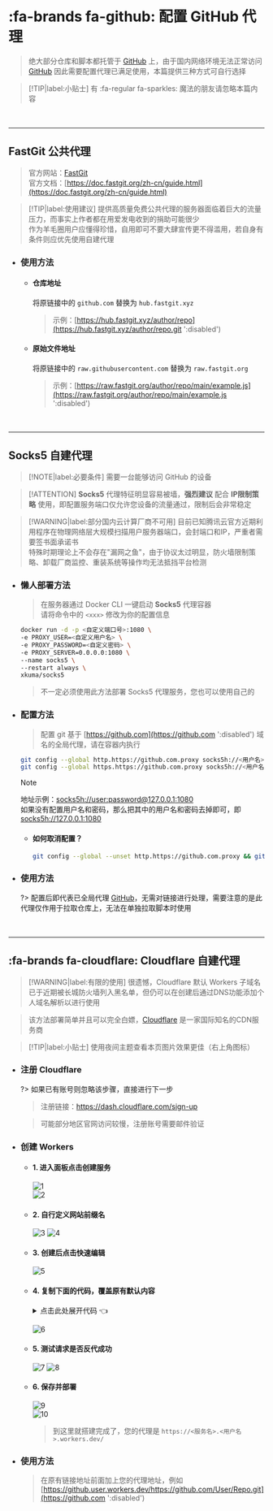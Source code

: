 # :fa-brands fa-github: 配置 GitHub 代理
> 绝大部分仓库和脚本都托管于 [GitHub](https://github.com) 上，由于国内网络环境无法正常访问 [GitHub](https://github.com ':disabled') 因此需要配置代理已满足使用，本篇提供三种方式可自行选择

> [!TIP|label:小贴士]
> 有 :fa-regular fa-sparkles: 魔法的朋友请忽略本篇内容

ㅤ

***

## FastGit 公共代理
> 官方网站：[FastGit](https://fastgit.org)\
> 官方文档：[https://doc.fastgit.org/zh-cn/guide.html](https://doc.fastgit.org/zh-cn/guide.html)

> [!TIP|label:使用建议]
> 提供高质量免费公共代理的服务器面临着巨大的流量压力，而事实上作者都在用爱发电收到的捐助可能很少\
> 作为羊毛圈用户应懂得珍惜，自用即可不要大肆宣传更不得滥用，若自身有条件则应优先使用自建代理

- ### 使用方法 <!-- {docsify-ignore} -->

    - #### 仓库地址

        将原链接中的 `github.com` 替换为 `hub.fastgit.xyz`

        > 示例：[https://hub.fastgit.xyz/author/repo](https://hub.fastgit.xyz/author/repo.git ':disabled')

    - #### 原始文件地址

        将原链接中的 `raw.githubusercontent.com` 替换为 `raw.fastgit.org`

        > 示例：[https://raw.fastgit.org/author/repo/main/example.js](https://raw.fastgit.org/author/repo/main/example.js ':disabled')

ㅤ

***

## Socks5 自建代理

> [!NOTE|label:必要条件]
> 需要一台能够访问 GitHub 的设备

> [!ATTENTION]
> **Socks5** 代理特征明显容易被墙，**强烈建议** 配合 **IP限制策略** 使用，即配置服务端口仅允许您设备的流量通过，限制后会非常稳定

> [!WARNING|label:部分国内云计算厂商不可用]
> 目前已知腾讯云官方近期利用程序在物理网络层大规模扫描用户服务器端口，会封端口和IP，严重者需要签书面承诺书\
> 特殊时期理论上不会存在"漏网之鱼"，由于协议太过明显，防火墙限制策略、卸载厂商监控、重装系统等操作均无法抵挡平台检测

- ### 懒人部署方法 <!-- {docsify-ignore} -->

    > 在服务器通过 Docker CLI 一键启动 **Socks5** 代理容器\
    > 请将命令中的 `<xxx>` 修改为你的配置信息

    ```bash
    docker run -d -p <自定义端口号>:1080 \
    -e PROXY_USER=<自定义用户名> \
    -e PROXY_PASSWORD=<自定义密码> \
    -e PROXY_SERVER=0.0.0.0:1080 \
    --name socks5 \
    --restart always \
    xkuma/socks5
    ```
    > 不一定必须使用此方法部署 Socks5 代理服务，您也可以使用自己的

- ### 配置方法 <!-- {docsify-ignore} -->

    > 配置 git 基于 [https://github.com](https://github.com ':disabled') 域名的全局代理，请在容器内执行

    ```bash
    git config --global http.https://github.com.proxy socks5h://<用户名>:<密码>@<地址>:<端口>
    git config --global https.https://github.com.proxy socks5h://<用户名>:<密码>@<地址>:<端口>
    ```
    > [!NOTE]
    > 地址示例：[socks5h://user:password@127.0.0.1:1080](http://127.0.0.1:1080 ':disabled')\
    > 如果没有配置用户名和密码，那么把其中的用户名和密码去掉即可，即 [socks5h://127.0.0.1:1080](http://127.0.0.1:1080 ':disabled')

    - #### 如何取消配置？

        ```bash
        git config --global --unset http.https://github.com.proxy && git config --global --unset https.https://github.com.proxy
        ```

- ### 使用方法 <!-- {docsify-ignore} -->

    ?> 配置后即代表已全局代理 [GitHub](https://github.com ':disabled')，无需对链接进行处理，需要注意的是此代理仅作用于拉取仓库上，无法在单独拉取脚本时使用

ㅤ

***

## :fa-brands fa-cloudflare: Cloudflare 自建代理

> [!WARNING|label:有限的使用]
> 很遗憾，Cloudflare 默认 Workers 子域名已于近期被长城防火墙列入黑名单，但仍可以在创建后通过DNS功能添加个人域名解析以进行使用

> 该方法部署简单并且可以完全白嫖，[Cloudflare](https://www.cloudflare.com/zh-cn) 是一家国际知名的CDN服务商

> [!TIP|label:小贴士]
> 使用夜间主题查看本页图片效果更佳（右上角图标）

- ### 注册 Cloudflare <!-- {docsify-ignore} -->

    ?> 如果已有账号则忽略该步骤，直接进行下一步

    > 注册链接：https://dash.cloudflare.com/sign-up

    > 可能部分地区官网访问较慢，注册账号需要邮件验证

- ### 创建 Workers <!-- {docsify-ignore} -->

    - #### 1. 进入面板点击创建服务 <!-- {docsify-ignore} -->

        ![1](../../src/img/cloudflare/1.png) \
        ![2](../../src/img/cloudflare/2.png ':size=1050x450')

    - #### 2. 自行定义网站前缀名 <!-- {docsify-ignore} -->

        ![3](../../src/img/cloudflare/3.jpeg ':size=1050x450')
        ![4](../../src/img/cloudflare/4.png ':size=1050x150')

    - #### 3. 创建后点击快速编辑 <!-- {docsify-ignore} -->

        ![5](../../src/img/cloudflare/5.png ':size=1050x450')

    - #### 4. 复制下面的代码，覆盖原有默认内容 <!-- {docsify-ignore} -->

        <div style='color: var(--themeColor);'>
        <details>

        <summary>点击此处展开代码 👈</summary>

        ```javascript
        'use strict'
        
        /**
         * static files (404.html, sw.js, conf.js)
         */
        const ASSET_URL = 'https://github.com/'
        // 前缀，如果自定义路由为example.com/gh/*，将PREFIX改为 '/gh/'，注意，少一个杠都会错！
        const PREFIX = '/'
        const Config = {
            jsdelivr: 0,
            cnpmjs: 0
        }
        
        /** @type {RequestInit} */
        const PREFLIGHT_INIT = {
            status: 204,
            headers: new Headers({
                'access-control-allow-origin': '*',
                'access-control-allow-methods': 'GET,POST,PUT,PATCH,TRACE,DELETE,HEAD,OPTIONS',
                'access-control-max-age': '1728000',
            }),
        }
        
        const exp1 = /^(?:https?:\/\/)?github\.com\/.+?\/.+?\/(?:releases|archive)\/.*$/i
        const exp2 = /^(?:https?:\/\/)?github\.com\/.+?\/.+?\/(?:blob|raw)\/.*$/i
        const exp3 = /^(?:https?:\/\/)?github\.com\/.+?\/.+?\/(?:info|git-).*$/i
        const exp4 = /^(?:https?:\/\/)?raw\.(?:githubusercontent|github)\.com\/.+?\/.+?\/.+?\/.+$/i
        const exp5 = /^(?:https?:\/\/)?gist\.(?:githubusercontent|github)\.com\/.+?\/.+?\/.+$/i
        
        /**
         * @param {any} body
         * @param {number} status
         * @param {Object<string, string>} headers
         */
        function makeRes(body, status = 200, headers = {}) {
            headers['access-control-allow-origin'] = '*'
            return new Response(body, {status, headers})
        }
        
        /**
         * @param {string} urlStr
         */
        function newUrl(urlStr) {
            try {
                return new URL(urlStr)
            } catch (err) {
                return null
            }
        }
        
        addEventListener('fetch', e => {
            const ret = fetchHandler(e)
                .catch(err => makeRes('cfworker error:\n' + err.stack, 502))
            e.respondWith(ret)
        })
        
        function checkUrl(u) {
            for (let i of [exp1, exp2, exp3, exp4, exp5, ]) {
                if (u.search(i) === 0) {
                    return true
                }
            }
            return false
        }
        
        /**
         * @param {FetchEvent} e
         */
        async function fetchHandler(e) {
            const req = e.request
            const urlStr = req.url
            const urlObj = new URL(urlStr)
            let path = urlObj.searchParams.get('q')
            if (path) {
                return Response.redirect('https://' + urlObj.host + PREFIX + path, 301)
            }
            // cfworker 会把路径中的 `//` 合并成 `/`
            path = urlObj.href.substr(urlObj.origin.length + PREFIX.length).replace(/^https?:\/+/, 'https://')
            if (path.search(exp1) === 0 || path.search(exp5) === 0 || !Config.cnpmjs && (path.search(exp3) === 0 || path.search(exp4) === 0)) {
                return httpHandler(req, path)
            } else if (path.search(exp2) === 0) {
                if (Config.jsdelivr) {
                    const newUrl = path.replace('/blob/', '@').replace(/^(?:https?:\/\/)?github\.com/, 'https://cdn.jsdelivr.net/gh')
                    return Response.redirect(newUrl, 302)
                } else {
                    path = path.replace('/blob/', '/raw/')
                    return httpHandler(req, path)
                }
            } else if (path.search(exp3) === 0) {
                const newUrl = path.replace(/^(?:https?:\/\/)?github\.com/, 'https://github.com.cnpmjs.org')
                return Response.redirect(newUrl, 302)
            } else if (path.search(exp4) === 0) {
                const newUrl = path.replace(/(?<=com\/.+?\/.+?)\/(.+?\/)/, '@$1').replace(/^(?:https?:\/\/)?raw\.(?:githubusercontent|github)\.com/, 'https://cdn.jsdelivr.net/gh')
                return Response.redirect(newUrl, 302)
            } else {
                return fetch(ASSET_URL + path)
            }
        }
        
        /**
         * @param {Request} req
         * @param {string} pathname
         */
        function httpHandler(req, pathname) {
            const reqHdrRaw = req.headers
        
            // preflight
            if (req.method === 'OPTIONS' &&
                reqHdrRaw.has('access-control-request-headers')
            ) {
                return new Response(null, PREFLIGHT_INIT)
            }
        
            const reqHdrNew = new Headers(reqHdrRaw)
        
            let urlStr = pathname
            if (urlStr.startsWith('github')) {
                urlStr = 'https://' + urlStr
            }
            const urlObj = newUrl(urlStr)
        
            /** @type {RequestInit} */
            const reqInit = {
                method: req.method,
                headers: reqHdrNew,
                redirect: 'manual',
                body: req.body
            }
            return proxy(urlObj, reqInit)
        }
        
        /**
         *
         * @param {URL} urlObj
         * @param {RequestInit} reqInit
         */
        async function proxy(urlObj, reqInit) {
            const res = await fetch(urlObj.href, reqInit)
            const resHdrOld = res.headers
            const resHdrNew = new Headers(resHdrOld)
        
            const status = res.status
        
            if (resHdrNew.has('location')) {
                let _location = resHdrNew.get('location')
                if (checkUrl(_location))
                    resHdrNew.set('location', PREFIX + _location)
                else {
                    reqInit.redirect = 'follow'
                    return proxy(newUrl(_location), reqInit)
                }
            }
            resHdrNew.set('access-control-expose-headers', '*')
            resHdrNew.set('access-control-allow-origin', '*')
        
            resHdrNew.delete('content-security-policy')
            resHdrNew.delete('content-security-policy-report-only')
            resHdrNew.delete('clear-site-data')
        
            return new Response(res.body, {
                status,
                headers: resHdrNew,
            })
        }
        ```

        </details>
        </div>

        ![6](../../src/img/cloudflare/6.png ':size=1050x450')

    - #### 5. 测试请求是否反代成功 <!-- {docsify-ignore} -->

        ![7](../../src/img/cloudflare/7.png ':size=1050x450')
        ![8](../../src/img/cloudflare/8.png ':size=1050x450')

    - #### 6. 保存并部署 <!-- {docsify-ignore} -->

        ![9](../../src/img/cloudflare/9.png)\
        ![10](../../src/img/cloudflare/10.png)

        > 到这里就搭建完成了，您的代理是 `https://<服务名>.<用户名>.workers.dev/`

- ### 使用方法 <!-- {docsify-ignore} -->

    > 在原有链接地址前面加上您的代理地址，例如 [https://github.user.workers.dev/https://github.com/User/Repo.git](https://github.com ':disabled')

